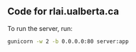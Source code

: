 ## Code for rlai.ualberta.ca

To run the server, run:
``` bash
gunicorn -w 2 -b 0.0.0.0:80 server:app
```
